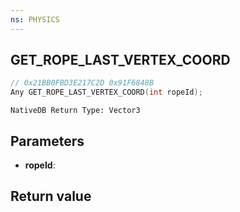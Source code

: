 ```yaml
---
ns: PHYSICS
---
```

## GET_ROPE_LAST_VERTEX_COORD

```c
// 0x21BB0FBD3E217C2D 0x91F6848B
Any GET_ROPE_LAST_VERTEX_COORD(int ropeId);
```

```
NativeDB Return Type: Vector3
```

## Parameters
* **ropeId**: 

## Return value
